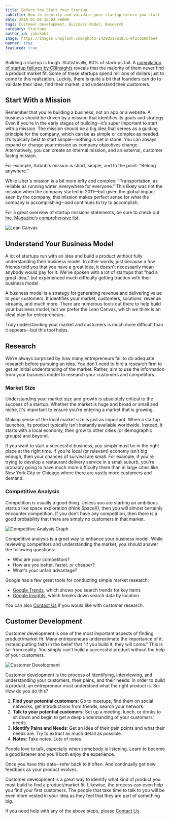 ```yaml
---
title: Before You Start Your Startup
subtitle: How to identify and validate your startup before you start
date: 2016-01-08 16:02 +0000
tags: Customer Development, Business Model, Research
category: Startups
author_id: johnkoht
image: https://images.unsplash.com/photo-1429051781835-9f2c0a9df6e4
banner: true
featured: true
---
```


Building a startup is tough. Statistically, 90% of startups fail. A [compilation of startup failures by CBInsights][cb-insights-failures] reveals that the majority of them never find a product market fit. Some of these startups spend millions of dollars just to come to this realization. Luckily, there is quite a bit that founders can do to validate their idea, find their market, and understand their customers.


## Start With a Mission

Remember that you're building a business, not an app or a website. A business should be driven by a mission that identifies its goals and strategy. Even if you’re in the early stages of building--it’s super important to start with a mission. The mission should be a big idea that serves as a guiding principle for the company, which can be as simple or complex as needed. It’s typically best to start simple--nothing is set in stone. You can always expand or change your mission as company objectives change. Alternatively, you can create an internal mission, and an external, customer facing mission.

For example, Airbnb's mission is short, simple, and to the point: "Belong anywhere."

While Uber's mission is a bit more lofty and complex: "Transportation, as reliable as running water, everywhere for everyone." This likely was not the mission when the company started in 2011--but given the global impact seen by the company, this mission makes perfect sense for what the company is accomplishing--and continues to try to accomplish.

For a great overview of startup missions statements, be sure to check out [Inc. Magazine’s comprehensive list][inc-mission-statements]. 


<div><img src="http://leanstack.com/wp-content/uploads/2012/06/Screen-Shot-2012-06-14-at-9.38.44-AM.png" alt="Lean Canvas" /></div>


## Understand Your Business Model
A lot of startups run with an idea and build a product without fully understanding their business model. In other words; just because a few friends told you that you have a great idea, it doesn't necessarily mean anybody would pay for it. We've spoken with a lot of startups that "had a great idea," but experienced much difficulty getting traction with their business model. 

A business model is a strategy for generating revenue and delivering value to your customers. It identifies your market, customers, solutions, revenue streams, and much more. There are numerous tools out there to help build your business model, but we prefer the Lean Canvas, which we think is an ideal plan for entrepreneurs.

Truly understanding your market and customers is much more difficult than it appears--but this tool helps.



## Research
We’re always surprised by how many entrepreneurs fail to do adequate research before pursuing an idea. You don't need to hire a research firm to get an initial understanding of the market. Rather, aim to use the information from your business model to research your customers and competitors.

### Market Size
Understanding your market size and growth is absolutely critical to the success of a startup. Whether the market is huge and broad or small and niche, it's important to ensure you're entering a market that is growing.

Making sense of the local market size is just as important. When a startup launches, its product typically isn’t instantly available worldwide. Instead, it starts with a local economy, then grow to other cities (or demographic groups) and beyond. 

If you want to start a successful business, you simply must be in the right place at the right time. If you’re local (or relevant) economy isn't big enough, then your chances of survival are small. For example, if you're trying to develop a restaurant delivery service in a small suburb, you're probably going to have much more difficulty there than in large cities like New York City or Chicago where there are vastly more customers and demand.

### Competitive Analysis

Competition is usually a good thing. Unless you are starting an ambitious startup like space exploration (think SpaceX), then you will almost certainly encounter competition. If you don’t have any competition, then there is a good probability that there are simply no customers in that market.

<div><img src="https://tctechcrunch2011.files.wordpress.com/2011/03/information-discovery-matrix.png" alt="Competitive Analysis Graph" /></div>

Competitive analysis is a great way to enhance your business model. While reviewing competitors and understanding the market, you should answer the following questions:

- Who are your competitors?
- How are you better, faster, or cheaper?
- What's your unfair advantage?

Google has a few great tools for conducting simple market research:

- [Google Trends][google-trends], which shows you search trends for key items
- [Google Insights][google-insights], which breaks down search data by location

You can also <a data-toggle="modal" data-planner-button="true" data-planner-source="blog-post-before-you-start-your-startup" href="#modal-project-planner">Contact Us</a> if you would like with customer research.

## Customer Development
Customer development is one of the most important aspects of finding product/market fit. Many entrepreneurs underestimate the importance of it, instead putting faith in the belief that "if you build it, they will come." This is far from reality. You simply can't build a successful product without the help of your customers.

<div><img src="http://resizer.kohactive.com/1200/700/fit/http://www.entrepreneur-ideas.org/wp-content/uploads/2014/10/customer-development.png" alt="Customer Development" /></div>

Customer development is the process of identifying, interviewing, and understanding your customers, their pains, and their needs. In order to build a product, an entrepreneur must understand what the right product is. So: How do you do this?

1. **Find your potential customers**: Go to meetups, find them on social networks, get introductions from friends, search your network.
2. **Talk to your potential customers**: Set up a meeting, lunch, or drinks to sit down and begin to get a deep understanding of your customers’ needs.
3. **Identify Pains and Needs**: Get an idea of their pain points and what their needs are. Try to extract as much detail as possible.
4. **Notes**: Take notes. Lots of notes.

People love to talk, especially when somebody is listening. Learn to become a good listener and you'll both enjoy the experience. 

Once you have this data--refer back to it often. And continually get new feedback as your product evolves.

Customer development is a great way to identify what kind of product you must build to find a product/market fit. Likewise, the process can even help you find your first customers. The people that take time to talk to you will be even more vested in your idea as they feel that they are part of something big.

If you need help with any of the above steps, please <a data-toggle="modal" data-planner-button="true" data-planner-source="blog-post-before-you-start-your-startup" href="#modal-project-planner">Contact Us</a>. 

[cb-insights-failures]: https://www.cbinsights.com/blog/startup-failure-post-mortem/ "Compilation of startup failures by CBInsights"
[inc-mission-statements]: http://www.inc.com/larry-kim/30-inspiring-billion-dollar-startup-company-mission-statements.html "30 Inspiring Billion-Dollar Startup Company Mission Statements"
[lean-canvas]: https://leanstack.com/lean-canvas/ "Lean Canvas Business Model"
[google-trends]: https://www.google.com/trends/ "Google Trends"
[google-insights]: http://www.google.com/insights/ "Google Insights"